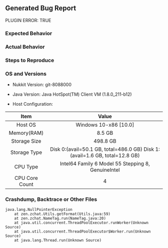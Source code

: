<!--- Please do not ask questions or create discussion in the bug tracker. Use https://nukkitx.com -->
<!--- ONLY POST ISSUES WITH A CLEAN SERVER ON THE LATEST VERSION -->
## Generated Bug Report

<!--- DO NOT OPEN A ISSUE IF THIS IS A PLUGIN ERROR -->
PLUGIN ERROR: TRUE

### Expected Behavior
<!--- What would you expect to happen -->


### Actual Behavior
<!--- What actually happened -->


### Steps to Reproduce
<!--- Reliable steps which someone can use to reproduce the issue. Please do not create issues for non reproducible bug! -->


### OS and Versions

* Nukkit Version: git-8088000 
* Java Version: Java HotSpot(TM) Client VM (1.8.0_211-b12)

* Host Configuration: 

| Item | Value |
|:----:|:-----:|
| Host OS | Windows 10-x86 [10.0] |  
| Memory(RAM) | 8.5 GB | 
| Storage Size | 498.8 GB | 
| Storage Type | Disk 0:(avail=50.1 GB, total=486.0 GB) Disk 1:(avail=1.6 GB, total=12.8 GB)  | 
| CPU Type | Intel64 Family 6 Model 55 Stepping 8, GenuineIntel | 
| CPU Core Count | 4 | 

### Crashdump, Backtrace or Other Files

```
java.lang.NullPointerException
	at zen.zchat.Utils.getFormat(Utils.java:59)
	at zen.zchat.NameTag.run(NameTag.java:20)
	at java.util.concurrent.ThreadPoolExecutor.runWorker(Unknown Source)
	at java.util.concurrent.ThreadPoolExecutor$Worker.run(Unknown Source)
	at java.lang.Thread.run(Unknown Source)

```